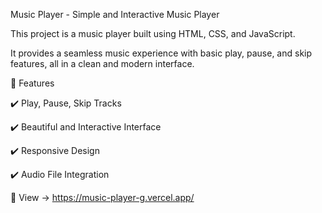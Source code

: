 Music Player - Simple and Interactive Music Player

This project is a music player built using HTML, CSS, and JavaScript.

It provides a seamless music experience with basic play, pause, and skip features, all in a clean and modern interface.

🚀 Features

✔️ Play, Pause, Skip Tracks

✔️ Beautiful and Interactive Interface

✔️ Responsive Design

✔️ Audio File Integration

📸 View -> https://music-player-g.vercel.app/



